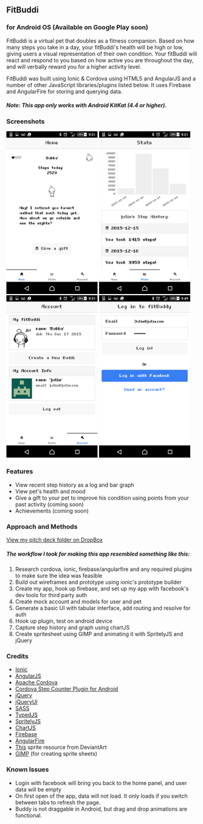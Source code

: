 ## FitBuddi
### for Android OS (Available on Google Play soon)

FitBuddi is a virtual pet that doubles as a fitness companion. Based on how many steps you take in a day, your fitBuddi's health will be high or low, giving users a visual representation of their own condition. Your fitBuddi will react and respond to you based on how active you are throughout the day, and will verbally reward you for a higher activity level.

FitBuddi was built using Ionic & Cordova using HTML5 and AngularJS and a number of other JavaScript libraries/plugins listed below. It uses Firebase and AngularFire for storing and querying data.

##### Note: This app only works with Android KitKat (4.4 or higher).

### Screenshots

<img src="www/img/screenshot_buddi.png" width="240">
<img src="www/img/screenshot_history.png" width="240">
<img src="www/img/screenshot_account.png" width="240">
<img src="www/img/screenshot_login.png" width="240">

### Features

* View recent step history as a log and bar graph
* View pet's health and mood
* Give a gift to your pet to improve his condition using points from your past activity (coming soon)
* Achievements (coming soon)

### Approach and Methods

[View my pitch deck folder on DropBox](https://www.dropbox.com/sh/g6hteqbf2gaou32/AAAC8tHvf9iM1iNd-HaoRhhca?dl=0)
##### The workflow I took for making this app resembled something like this:
1. Research cordova, ionic, firebase/angularfire and any required plugins to make sure the idea was feasible
2. Build out wireframes and prototype using ionic's prototype builder
3. Create my app, hook up firebase, and set up my app with facebook's dev tools for third party auth
4. Create mock account and models for user and pet
5. Generate a basic UI with tabular interface, add routing and resolve for auth
6. Hook up plugin, test on android device
7. Capture step history and graph using chartJS
8. Create spritesheet using GIMP and animating it with SpritelyJS and jQuery


### Credits

* [Ionic](https://www.ionicframework.com)
* [AngularJS](http://angularjs.org/)
* [Apache Cordova](http://cordova.apache.org/)
* [Cordova Step Counter Plugin for Android](https://github.com/texh/cordova-plugin-stepcounter)
* [jQuery](http://jquery.com)
* [jQueryUI](http://jqueryui.com)
* [SASS](http://sass-lang.com/)
* [TypedJS](http://www.mattboldt.com/demos/typed-js/)
* [SpritelyJS](http://spritely.net)
* [ChartJS](http://www.chartjs.org/)
* [Firebase](http://firebase.com)
* [AngularFire](http://www.firebase.com/docs/web/libraries/angular/)
* [This](http://po-fora.deviantart.com/art/Free-Cry-Pet-Update-1-5-469253593/) sprite resource from DeviantArt
* [GIMP](https://www.gimp.org/) (for creating sprite sheets)

### Known Issues

* Login with facebook will bring you back to the home panel, and user data will be empty
* On first open of the app, data will not load. It only loads if you switch between tabs to refresh the page.
* Buddy is not draggable in Android, but drag and drop animations are functional.

